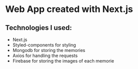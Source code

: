 # Web App created with Next.js

## Technologies I used: 

- Next.js
- Styled-components for styling
- Mongodb for storing the memories 
- Axios for handling the requests
- Firebase for storing the images of each memorie
